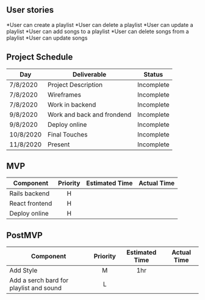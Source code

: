 
## User stories

*User can create a playlist 
*User can delete a playlist
*User can update a playlist
*User can add songs to a playlist
*User can delete songs from a playlist
*User can update songs


## Project Schedule
|  Day | Deliverable | Status
|---|---| ---|
|7/8/2020| Project Description | Incomplete
|7/8/2020| Wireframes | Incomplete
|7/8/2020| Work in backend | Incomplete
|9/8/2020| Work and back and frondend | Incomplete
|9/8/2020| Deploy online | Incomplete
|10/8/2020| Final Touches | Incomplete
|11/8/2020| Present | Incomplete


## MVP
| Component | Priority | Estimated Time |  Actual Time |
| --- | :---: |  :---: | :---: | 
| Rails backend | H |  |  |
| React frontend| H |  | |
| Deploy online | H |  ||

## PostMVP
| Component | Priority | Estimated Time |  Actual Time |
| --- | :---: |  :---: | :---: | 
| Add Style | M| 1hr |  |
| Add a serch bard for playlist and sound | L |  ||

